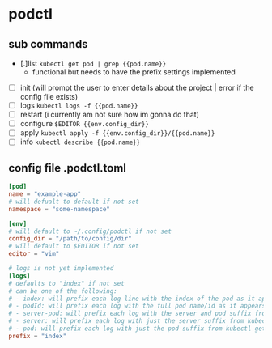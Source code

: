 # podctl

## sub commands
- [.]list `kubectl get pod | grep {{pod.name}}`
    - functional but needs to have the prefix settings implemented
- [ ] init (will prompt the user to enter details about the project | error if the config file exists)
- [ ] logs `kubectl logs -f {{pod.name}}`
- [ ] restart  (i currently am not sure how im gonna do that)
- [ ] configure `$EDITOR {{env.config_dir}}`
- [ ] apply `kubectl apply -f {{env.config_dir}}/{{pod.name}}`
- [ ] info `kubectl describe {{pod.name}}`

## config file .podctl.toml
```toml
[pod]
name = "example-app"
# will defualt to default if not set
namespace = "some-namespace"

[env]
# will default to ~/.config/podctl if not set
config_dir = "/path/to/config/dir"
# will default to $EDITOR if not set
editor = "vim"

# logs is not yet implemented
[logs]
# defaults to "index" if not set
# can be one of the following:
# - index: will prefix each log line with the index of the pod as it appears in the kubectl get pod list
# - podId: will prefix each log with the full pod name/id as it appears int he kubectl get pod list
# - server-pod: will prefix each log with the server and pod suffix from kubectl get pod
# - server: will prefix each log with just the server suffix from kubectl get pod
# - pod: will prefix each log with just the pod suffix from kubectl get pod
prefix = "index"
```
